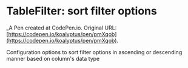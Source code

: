 # TableFilter: sort filter options
 _A Pen created at CodePen.io. Original URL: [https://codepen.io/koalyptus/pen/pmXqob](https://codepen.io/koalyptus/pen/pmXqob).

 Configuration options to sort filter options in ascending or descending manner based on column's data type